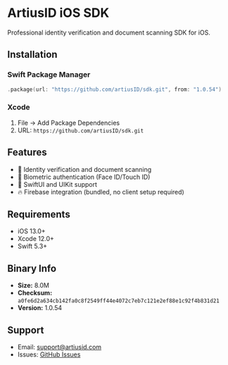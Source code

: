 # ArtiusID iOS SDK

Professional identity verification and document scanning SDK for iOS.

## Installation

### Swift Package Manager
```swift
.package(url: "https://github.com/artiusID/sdk.git", from: "1.0.54")
```

### Xcode
1. File → Add Package Dependencies
2. URL: `https://github.com/artiusID/sdk.git`

## Features

- 📱 Identity verification and document scanning
- 🔐 Biometric authentication (Face ID/Touch ID)
- 🎨 SwiftUI and UIKit support
- 🔥 Firebase integration (bundled, no client setup required)

## Requirements

- iOS 13.0+
- Xcode 12.0+
- Swift 5.3+

## Binary Info

- **Size:** 8.0M
- **Checksum:** `a0fe6d2a634cb142fa0c8f2549ff44e4072c7eb7c121e2ef88e1c92f4b831d21`
- **Version:** 1.0.54

## Support

- Email: support@artiusid.com
- Issues: [GitHub Issues](https://github.com/artiusID/sdk/issues)
